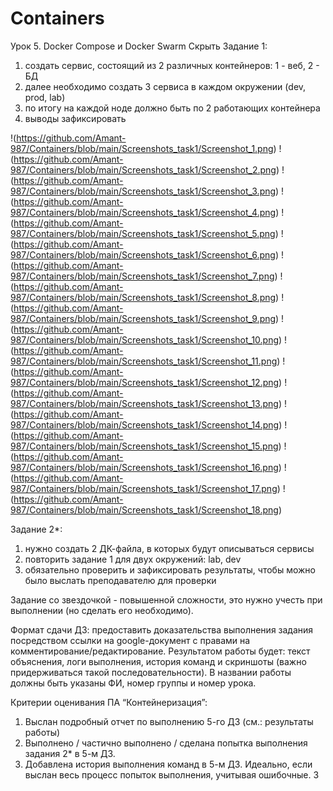 # Containers
Урок 5. Docker Compose и Docker Swarm
Скрыть
Задание 1:
1) создать сервис, состоящий из 2 различных контейнеров: 1 - веб, 2 - БД
2) далее необходимо создать 3 сервиса в каждом окружении (dev, prod, lab)
3) по итогу на каждой ноде должно быть по 2 работающих контейнера
4) выводы зафиксировать

!(https://github.com/Amant-987/Containers/blob/main/Screenshots_task1/Screenshot_1.png)
!(https://github.com/Amant-987/Containers/blob/main/Screenshots_task1/Screenshot_2.png)
!(https://github.com/Amant-987/Containers/blob/main/Screenshots_task1/Screenshot_3.png)
!(https://github.com/Amant-987/Containers/blob/main/Screenshots_task1/Screenshot_4.png)
!(https://github.com/Amant-987/Containers/blob/main/Screenshots_task1/Screenshot_5.png)
!(https://github.com/Amant-987/Containers/blob/main/Screenshots_task1/Screenshot_6.png)
!(https://github.com/Amant-987/Containers/blob/main/Screenshots_task1/Screenshot_7.png)
!(https://github.com/Amant-987/Containers/blob/main/Screenshots_task1/Screenshot_8.png)
!(https://github.com/Amant-987/Containers/blob/main/Screenshots_task1/Screenshot_9.png)
!(https://github.com/Amant-987/Containers/blob/main/Screenshots_task1/Screenshot_10.png)
!(https://github.com/Amant-987/Containers/blob/main/Screenshots_task1/Screenshot_11.png)
!(https://github.com/Amant-987/Containers/blob/main/Screenshots_task1/Screenshot_12.png)
!(https://github.com/Amant-987/Containers/blob/main/Screenshots_task1/Screenshot_13.png)
!(https://github.com/Amant-987/Containers/blob/main/Screenshots_task1/Screenshot_14.png)
!(https://github.com/Amant-987/Containers/blob/main/Screenshots_task1/Screenshot_15.png)
!(https://github.com/Amant-987/Containers/blob/main/Screenshots_task1/Screenshot_16.png)
!(https://github.com/Amant-987/Containers/blob/main/Screenshots_task1/Screenshot_17.png)
!(https://github.com/Amant-987/Containers/blob/main/Screenshots_task1/Screenshot_18.png)



Задание 2*:
1) нужно создать 2 ДК-файла, в которых будут описываться сервисы
2) повторить задание 1 для двух окружений: lab, dev
3) обязательно проверить и зафиксировать результаты, чтобы можно было выслать преподавателю для проверки

Задание со звездочкой - повышенной сложности, это нужно учесть при выполнении (но сделать его необходимо).

Формат сдачи ДЗ: предоставить доказательства выполнения задания посредством ссылки на google-документ с правами на комментирование/редактирование.
Результатом работы будет: текст объяснения, логи выполнения, история команд и скриншоты (важно придерживаться такой последовательности).
В названии работы должны быть указаны ФИ, номер группы и номер урока.

Критерии оценивания ПА “Контейнеризация”:
1) Выслан подробный отчет по выполнению 5-го ДЗ (см.: результаты работы)
2) Выполнено / частично выполнено / сделана попытка выполнения задания 2* в 5-м ДЗ.
3) Добавлена история выполнения команд в 5-м ДЗ. Идеально, если выслан весь процесс попыток выполнения, учитывая ошибочные.
3